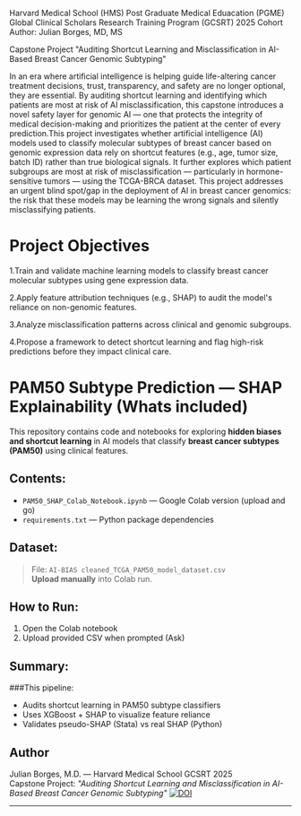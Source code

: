 
Harvard Medical School (HMS) Post Graduate Medical Eduacation (PGME)
Global Clinical Scholars Research Training Program (GCSRT) 2025 Cohort
Author: Julian Borges, MD, MS

Capstone Project "Auditing Shortcut Learning and Misclassification in AI-Based Breast Cancer Genomic Subtyping"

In an era where artificial intelligence is helping guide life-altering cancer treatment decisions, trust, transparency, and safety are no longer optional, they are essential.
By auditing shortcut learning and identifying which patients are most at risk of AI misclassification, this capstone introduces a novel safety layer for genomic AI — one that protects the integrity of medical decision-making and prioritizes the patient at the center of every prediction.This project investigates whether artificial intelligence (AI) models used to classify molecular subtypes of breast cancer based on genomic expression data rely on shortcut features (e.g., age, tumor size, batch ID) rather than true biological signals. It further explores which patient subgroups are most at risk of misclassification — particularly in hormone-sensitive tumors — using the TCGA-BRCA dataset. This project addresses an urgent blind spot/gap in the deployment of AI in breast cancer genomics: the risk that these models may be learning the wrong signals and silently misclassifying patients.

# Project Objectives

1.Train and validate machine learning models to classify breast cancer molecular subtypes using gene expression data.

2.Apply feature attribution techniques (e.g., SHAP) to audit the model's reliance on non-genomic features.

3.Analyze misclassification patterns across clinical and genomic subgroups.

4.Propose a framework to detect shortcut learning and flag high-risk predictions before they impact clinical care.

# PAM50 Subtype Prediction — SHAP Explainability (Whats included)

This repository contains code and notebooks for exploring **hidden biases and shortcut learning** in AI models that classify **breast cancer subtypes (PAM50)** using clinical features.

## Contents:
- `PAM50_SHAP_Colab_Notebook.ipynb` — Google Colab version (upload and go)
- `requirements.txt` — Python package dependencies

## Dataset:
> File: `AI-BIAS cleaned_TCGA_PAM50_model_dataset.csv`  
> **Upload manually** into Colab run.

## How to Run:
1. Open the Colab notebook
2. Upload provided CSV when prompted (Ask)

## Summary:
###This pipeline:
- Audits shortcut learning in PAM50 subtype classifiers
- Uses XGBoost + SHAP to visualize feature reliance
- Validates pseudo-SHAP (Stata) vs real SHAP (Python)


## Author
Julian Borges, M.D. — Harvard Medical School GCSRT 2025  
Capstone Project: *"Auditing Shortcut Learning and Misclassification in AI-Based Breast Cancer Genomic Subtyping"*
[![DOI](https://zenodo.org/badge/DOI/10.5281/zenodo.15237131.svg)](https://doi.org/10.5281/zenodo.15237131)

---

